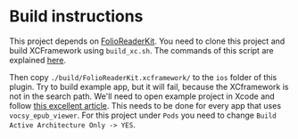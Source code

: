 # Build instructions

This project depends on [FolioReaderKit](https://github.com/alexeyismirnov/FolioReaderKit). You need to clone
this project and build XCFramework using ```build_xc.sh```. The commands of this script are explained 
[here](https://stackoverflow.com/questions/68359078/build-xcframework-with-pod-dependency).

Then copy ```./build/FolioReaderKit.xcframework/``` to the ```ios``` folder of this plugin. Try to build 
example app, but it will fail, because the XCframework is not in the search path. We'll need to open example project in Xcode
and follow [this excellent article](https://stackoverflow.com/a/70210039/995049). This needs to be done for every
app that uses ```vocsy_epub_viewer```. For this project under ```Pods``` you need to change 
```Build Active Architecture Only -> YES```.
